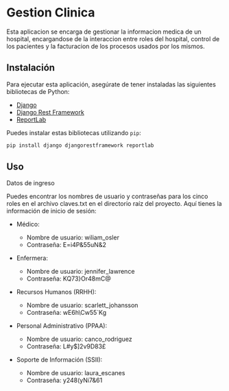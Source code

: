 # Gestion Clinica

Esta aplicacion se encarga de gestionar la informacion medica de un hospital, encargandose de la interaccion entre roles del hospital, control de los pacientes y la facturacion de los procesos usados por los mismos.

## Instalación

Para ejecutar esta aplicación, asegúrate de tener instaladas las siguientes bibliotecas de Python:

- [Django](https://www.djangoproject.com/)
- [Django Rest Framework](https://www.django-rest-framework.org/)
- [ReportLab](https://www.reportlab.com/)

Puedes instalar estas bibliotecas utilizando `pip`:

```bash
pip install django djangorestframework reportlab
```

## Uso

Datos de ingreso

Puedes encontrar los nombres de usuario y contraseñas para los cinco roles en el archivo claves.txt en el directorio raíz del proyecto. Aquí tienes la información de inicio de sesión:

- Médico:
  - Nombre de usuario: wiliam_osler
  - Contraseña: E=i4P&55uN&2

- Enfermera:
  - Nombre de usuario: jennifer_lawrence
  - Contraseña: KQ73}Or48mC@

- Recursos Humanos (RRHH):
  - Nombre de usuario: scarlett_johansson
  - Contraseña: wE6h\Cw55`Kg

- Personal Administrativo (PPAA):
  - Nombre de usuario: canco_rodriguez
  - Contraseña: L#y$]2v9D83£

- Soporte de Información (SSII):
  - Nombre de usuario: laura_escanes
  - Contraseña: y248(yNi7&61

